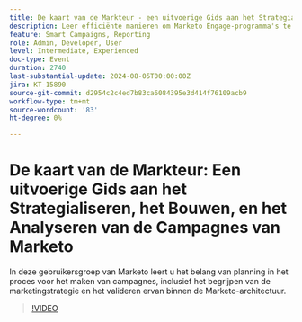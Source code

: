 ```yaml
---
title: De kaart van de Markteur - een uitvoerige Gids aan het Strategialiseren, het Bouwen en het Analyseren van de Campagnes van Marketo
description: Leer efficiënte manieren om Marketo Engage-programma's te maken, zoals importeren, klonen en volledig opbouwen. Pas de sjablonen van Marketo's Engage aan om te voldoen aan de merkstandaarden en beheer de bedrijfsmiddelen en de kosten van de periode.
feature: Smart Campaigns, Reporting
role: Admin, Developer, User
level: Intermediate, Experienced
doc-type: Event
duration: 2740
last-substantial-update: 2024-08-05T00:00:00Z
jira: KT-15890
source-git-commit: d2954c2c4ed7b83ca6084395e3d414f76109acb9
workflow-type: tm+mt
source-wordcount: '83'
ht-degree: 0%

---
```



# De kaart van de Markteur: Een uitvoerige Gids aan het Strategialiseren, het Bouwen, en het Analyseren van de Campagnes van Marketo

In deze gebruikersgroep van Marketo leert u het belang van planning in het proces voor het maken van campagnes, inclusief het begrijpen van de marketingstrategie en het valideren ervan binnen de Marketo-architectuur.

>[!VIDEO](https://video.tv.adobe.com/v/3432223/?learn=on)
